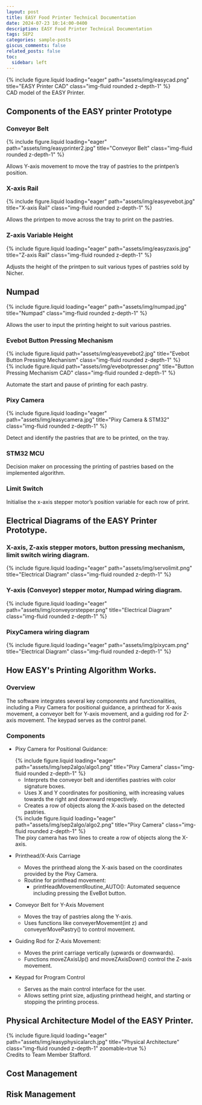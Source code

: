 ```yaml
---
layout: post
title: EASY Food Printer Technical Documentation
date: 2024-07-23 10:14:00-0400
description: EASY Food Printer Technical Documentation
tags: SEP2
categories: sample-posts
giscus_comments: false
related_posts: false
toc:
  sidebar: left
---
```


<!-- CAD Drawing of EASY Printer -->
<div class="row">
    <div class="col-sm mt-3 mt-md-0">
        {% include figure.liquid loading="eager" path="assets/img/easycad.png" title="EASY Printer CAD" class="img-fluid rounded z-depth-1" %}
    </div>
</div>
<div class="caption">
    CAD model of the EASY Printer.
</div>

<!-- Components of the EASY printer Prototype -->
## Components of the EASY printer Prototype

### Conveyor Belt
<div class="row">
    <div class="col-sm mt-3 mt-md-0">
        {% include figure.liquid loading="eager" path="assets/img/easyprinter2.jpg" title="Conveyor Belt" class="img-fluid rounded z-depth-1" %}
    </div>
</div>

Allows Y-axis movement to move the tray of pastries to the printpen’s position.
### X-axis Rail
<div class="row">
    <div class="col-sm mt-3 mt-md-0">
        {% include figure.liquid loading="eager" path="assets/img/easyevebot.jpg" title="X-axis Rail" class="img-fluid rounded z-depth-1" %}
    </div>
</div>

Allows the printpen to move across the tray to print on the pastries.
### Z-axis Variable Height
<div class="row">
    <div class="col-sm mt-3 mt-md-0">
        {% include figure.liquid loading="eager" path="assets/img/easyzaxis.jpg" title="Z-axis Rail" class="img-fluid rounded z-depth-1" %}
    </div>
</div>

Adjusts the height of the printpen to suit various types of pastries sold by Nicher.

## Numpad
<div class="row">
    <div class="col-sm mt-3 mt-md-0">
        {% include figure.liquid loading="eager" path="assets/img/numpad.jpg" title="Numpad" class="img-fluid rounded z-depth-1" %}
    </div>
</div>

Allows the user to input the printing height to suit various pastries.

### Evebot Button Pressing Mechanism

<div class="row justify-content-sm-center">
    <div class="col-sm-8 mt-3 mt-md-0">
        {% include figure.liquid path="assets/img/easyevebot2.jpg" title="Evebot Button Pressing Mechanism" class="img-fluid rounded z-depth-1" %}
    </div>
    <div class="col-sm-4 mt-3 mt-md-0">
        {% include figure.liquid path="assets/img/evebotpresser.png" title="Button Pressing Mechanism CAD" class="img-fluid rounded z-depth-1" %}
    </div>
</div>

Automate the start and pause of printing for each pastry.
### Pixy Camera
<div class="row">
    <div class="col-sm mt-3 mt-md-0">
        {% include figure.liquid loading="eager" path="assets/img/easycamera.jpg" title="Pixy Camera & STM32" class="img-fluid rounded z-depth-1" %}
    </div>
</div>

Detect and identify the pastries that are to be printed, on the tray.
### STM32 MCU
Decision maker on processing the printing of pastries based on the implemented algorithm.
### Limit Switch
Initialise the x-axis stepper motor’s position variable for each row of print.


<!-- CAD Drawings -->


<!-- Electrical Diagrams -->
## Electrical Diagrams of the EASY Printer Prototype.
### X-axis, Z-axis stepper motors, button pressing mechanism, limit switch wiring diagram.
<div class="row">
    <div class="col-sm mt-3 mt-md-0">
        {% include figure.liquid loading="eager" path="assets/img/servolimit.png" title="Electrical Diagram" class="img-fluid rounded z-depth-1" %}
    </div>
</div>

### Y-axis (Conveyor) stepper motor, Numpad wiring diagram.
<div class="row">
    <div class="col-sm mt-3 mt-md-0">
        {% include figure.liquid loading="eager" path="assets/img/conveyorstepper.png" title="Electrical Diagram" class="img-fluid rounded z-depth-1" %}
    </div>
</div>

### PixyCamera wiring diagram
<div class="row">
    <div class="col-sm mt-3 mt-md-0">
        {% include figure.liquid loading="eager" path="assets/img/pixycam.png" title="Electrical Diagram" class="img-fluid rounded z-depth-1" %}
    </div>
</div>

<!-- Printing Algorithm -->
## How EASY's Printing Algorithm Works.

### Overview
The software integrates several key components and functionalities, including a Pixy Camera for positional guidance, a printhead for X-axis movement, a conveyor belt for Y-axis movement, and a guiding rod for Z-axis movement. The keypad serves as the control panel.

### Components
- Pixy Camera for Positional Guidance:
  <div class="row">
      <div class="col-sm mt-3 mt-md-0">
          {% include figure.liquid loading="eager" path="assets/img/sep2algo/algo1.png" title="Pixy Camera" class="img-fluid rounded z-depth-1" %}
      </div>
  </div>

  - Interprets the conveyor belt and identifies pastries with color signature boxes.
  - Uses X and Y coordinates for positioning, with increasing values towards the right and downward respectively.
  - Creates a row of objects along the X-axis based on the detected pastries.

  <div class="row">
      <div class="col-sm mt-3 mt-md-0">
          {% include figure.liquid loading="eager" path="assets/img/sep2algo/algo2.png" title="Pixy Camera" class="img-fluid rounded z-depth-1" %}
      </div>
  </div>
  <div class="caption">
    The pixy camera has two lines to create a row of objects along the X-axis.
</div>

- Printhead/X-Axis Carriage
  - Moves the printhead along the X-axis based on the coordinates provided by the Pixy Camera.
  - Routine for printhead movement:
    - printHeadMovementRoutine_AUTO(): Automated sequence including pressing the EveBot button.
 
- Conveyor Belt for Y-Axis Movement
  - Moves the tray of pastries along the Y-axis.
  - Uses functions like conveyerMovement(int z) and conveyerMovePastry() to control movement.

- Guiding Rod for Z-Axis Movement:
  - Moves the print carriage vertically (upwards or downwards).
  - Functions moveZAxisUp() and moveZAxisDown() control the Z-axis movement.

- Keypad for Program Control
  - Serves as the main control interface for the user.
  - Allows setting print size, adjusting printhead height, and starting or stopping the printing process.




<!-- Physical Architecture -->
## Physical Architecture Model of the EASY Printer.
<div class="row">
    <div class="col-sm mt-3 mt-md-0">
        {% include figure.liquid loading="eager" path="assets/img/easyphysicalarch.jpg" title="Physical Architecture" class="img-fluid rounded z-depth-1" zoomable=true %}
    </div>
</div>
<div class="caption">
    Credits to Team Member Stafford.
</div>

<!-- Cost Management -->
## Cost Management

<!-- Risk Management -->
## Risk Management

<!-- This post shows how to add a table of contents as a sidebar.

## Adding a Table of Contents

To add a table of contents to a post as a sidebar, simply add

```yml
toc:
  sidebar: left
``` -->

<!-- to the front matter of the post. The table of contents will be automatically generated from the headings in the post. If you wish to display the sidebar to the right, simply change `left` to `right`. -->


<!-- ### Example of Sub-Heading 1

Jean shorts raw denim Vice normcore, art party High Life PBR skateboard stumptown vinyl kitsch. Four loko meh 8-bit, tousled banh mi tilde forage Schlitz dreamcatcher twee 3 wolf moon. Chambray asymmetrical paleo salvia, sartorial umami four loko master cleanse drinking vinegar brunch. <a href="https://www.pinterest.com">Pinterest</a> DIY authentic Schlitz, hoodie Intelligentsia butcher trust fund brunch shabby chic Kickstarter forage flexitarian. Direct trade <a href="https://en.wikipedia.org/wiki/Cold-pressed_juice">cold-pressed</a> meggings stumptown plaid, pop-up taxidermy. Hoodie XOXO fingerstache scenester Echo Park. Plaid ugh Wes Anderson, freegan pug selvage fanny pack leggings pickled food truck DIY irony Banksy.

### Example of another Sub-Heading 1

Jean shorts raw denim Vice normcore, art party High Life PBR skateboard stumptown vinyl kitsch. Four loko meh 8-bit, tousled banh mi tilde forage Schlitz dreamcatcher twee 3 wolf moon. Chambray asymmetrical paleo salvia, sartorial umami four loko master cleanse drinking vinegar brunch. <a href="https://www.pinterest.com">Pinterest</a> DIY authentic Schlitz, hoodie Intelligentsia butcher trust fund brunch shabby chic Kickstarter forage flexitarian. Direct trade <a href="https://en.wikipedia.org/wiki/Cold-pressed_juice">cold-pressed</a> meggings stumptown plaid, pop-up taxidermy. Hoodie XOXO fingerstache scenester Echo Park. Plaid ugh Wes Anderson, freegan pug selvage fanny pack leggings pickled food truck DIY irony Banksy.

## Customizing Your Table of Contents

{:data-toc-text="Customizing"}

If you want to learn more about how to customize the table of contents of your sidebar, you can check the [bootstrap-toc](https://afeld.github.io/bootstrap-toc/) documentation. Notice that you can even customize the text of the heading that will be displayed on the sidebar.

### Example of Sub-Heading 2

Jean shorts raw denim Vice normcore, art party High Life PBR skateboard stumptown vinyl kitsch. Four loko meh 8-bit, tousled banh mi tilde forage Schlitz dreamcatcher twee 3 wolf moon. Chambray asymmetrical paleo salvia, sartorial umami four loko master cleanse drinking vinegar brunch. <a href="https://www.pinterest.com">Pinterest</a> DIY authentic Schlitz, hoodie Intelligentsia butcher trust fund brunch shabby chic Kickstarter forage flexitarian. Direct trade <a href="https://en.wikipedia.org/wiki/Cold-pressed_juice">cold-pressed</a> meggings stumptown plaid, pop-up taxidermy. Hoodie XOXO fingerstache scenester Echo Park. Plaid ugh Wes Anderson, freegan pug selvage fanny pack leggings pickled food truck DIY irony Banksy.

### Example of another Sub-Heading 2

Jean shorts raw denim Vice normcore, art party High Life PBR skateboard stumptown vinyl kitsch. Four loko meh 8-bit, tousled banh mi tilde forage Schlitz dreamcatcher twee 3 wolf moon. Chambray asymmetrical paleo salvia, sartorial umami four loko master cleanse drinking vinegar brunch. <a href="https://www.pinterest.com">Pinterest</a> DIY authentic Schlitz, hoodie Intelligentsia butcher trust fund brunch shabby chic Kickstarter forage flexitarian. Direct trade <a href="https://en.wikipedia.org/wiki/Cold-pressed_juice">cold-pressed</a> meggings stumptown plaid, pop-up taxidermy. Hoodie XOXO fingerstache scenester Echo Park. Plaid ugh Wes Anderson, freegan pug selvage fanny pack leggings pickled food truck DIY irony Banksy. -->
